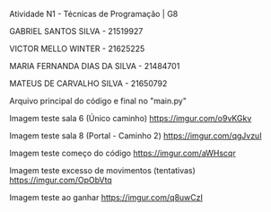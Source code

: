 Atividade N1 - Técnicas de Programação | G8


GABRIEL SANTOS SILVA - 21519927

VICTOR MELLO WINTER - 21625225

MARIA FERNANDA DIAS DA SILVA - 21484701

MATEUS DE CARVALHO SILVA - 21650792


Arquivo principal do código e final no "main.py"


Imagem teste sala 6 (Único caminho)
https://imgur.com/o9vKGkv

Imagem teste sala 8 (Portal - Caminho 2)
https://imgur.com/qgJvzuI

Imagem teste começo do código
https://imgur.com/aWHscqr

Imagem teste excesso de movimentos (tentativas)
https://imgur.com/OpObVtq

Imagem teste ao ganhar
https://imgur.com/q8uwCzI
